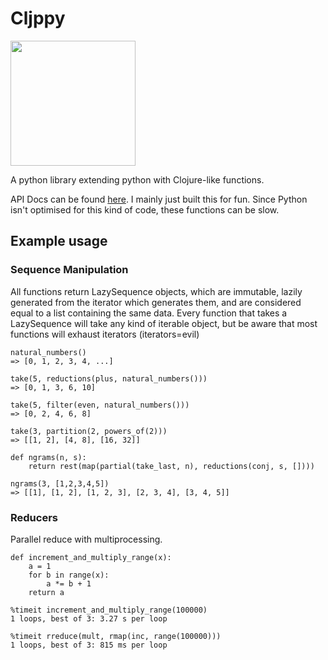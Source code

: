 # Cljppy

<img src="http://www.psdgraphics.com/file/isolated-paper-clip.jpg" width=200px />

A python library extending python with Clojure-like functions.

API Docs can be found <a href="http://no-man-is-an-island.github.io/cljppy/index.html" target="_blank">here</a>.
I mainly just built this for fun. Since Python isn't optimised for this kind of code, these functions can be slow.

## Example usage

### Sequence Manipulation

All functions return LazySequence objects, which are immutable, lazily generated from the iterator which generates them, and are considered equal to a list containing the same data.
Every function that takes a LazySequence will take any kind of iterable object, but be aware that most functions will exhaust iterators (iterators=evil)

```
natural_numbers()
=> [0, 1, 2, 3, 4, ...]

take(5, reductions(plus, natural_numbers()))
=> [0, 1, 3, 6, 10]

take(5, filter(even, natural_numbers()))
=> [0, 2, 4, 6, 8]

take(3, partition(2, powers_of(2)))
=> [[1, 2], [4, 8], [16, 32]]

def ngrams(n, s):
	return rest(map(partial(take_last, n), reductions(conj, s, [])))

ngrams(3, [1,2,3,4,5])
=> [[1], [1, 2], [1, 2, 3], [2, 3, 4], [3, 4, 5]]
```

### Reducers

Parallel reduce with multiprocessing.

```
def increment_and_multiply_range(x):
    a = 1
    for b in range(x):
        a *= b + 1
    return a

%timeit increment_and_multiply_range(100000)
1 loops, best of 3: 3.27 s per loop

%timeit rreduce(mult, rmap(inc, range(100000)))
1 loops, best of 3: 815 ms per loop
```